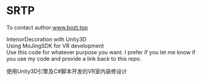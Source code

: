 # SRTP
To contact author:<a href="http://www.bozt.top">www.bozt.top</a><br>

InteriorDecoration with Unity3D<br>
Using MoJingSDK for VR development<br>
Use this code for whatever purpose you want. I prefer if you let me know if you use my code and provide a link back to this repo.


使用Unity3D引擎及C#脚本开发的VR室内装修设计
